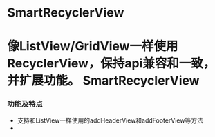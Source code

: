 # SmartRecyclerView
像ListView/GridView一样使用RecyclerView，保持api兼容和一致，并扩展功能。
SmartRecyclerView
=======

### 功能及特点
* 支持和ListView一样使用的addHeaderView和addFooterView等方法
* 
